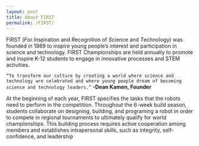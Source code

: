 ```yaml
---
layout: post
title: About FIRST
permalink: /FIRST/
---
```


FIRST (*F*or *I*nspiration and *R*ecognition of *S*cience and *T*echnology) was founded in 1989 to inspire young people’s interest and participation in science and technology. FIRST Championships are held annually to promote and inspire K-12 students to engage in innovative processes and STEM activities.

```“To transform our culture by creating a world where science and technology are celebrated and where young people dream of becoming science and technology leaders.”```
**-Dean Kamen, Founder**

At the beginning of each year, FIRST specifies the tasks that the robots need to perform in the competition. Throughout the 6-week build season, students collaborate on designing, building, and programing a robot in order to compete in regional tournaments to ultimately qualify for world championships. This building process requires active cooperation among members and establishes intrapersonal skills, such as integrity, self-confidence, and leadership
